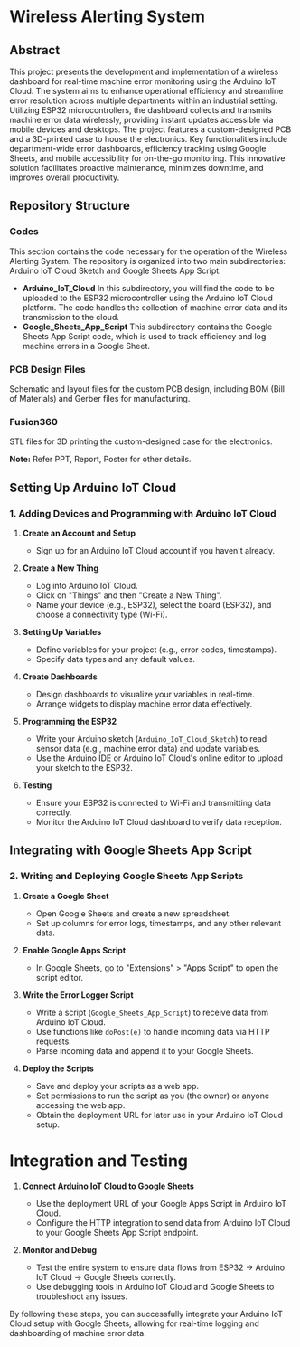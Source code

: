 # Wireless Alerting System
## Abstract
This project presents the development and implementation of a wireless dashboard for real-time machine error monitoring using the Arduino IoT Cloud. The system aims to enhance operational efficiency and streamline error resolution across multiple departments within an industrial setting. Utilizing ESP32 microcontrollers, the dashboard collects and transmits machine error data wirelessly, providing instant updates accessible via mobile devices and desktops. The project features a custom-designed PCB and a 3D-printed case to house the electronics. Key functionalities include department-wide error dashboards, efficiency tracking using Google Sheets, and mobile accessibility for on-the-go monitoring. This innovative solution facilitates proactive maintenance, minimizes downtime, and improves overall productivity.

## Repository Structure
### Codes
This section contains the code necessary for the operation of the Wireless Alerting System. The repository is organized into two main subdirectories: Arduino IoT Cloud Sketch and Google Sheets App Script.

- **Arduino_IoT_Cloud**
In this subdirectory, you will find the code to be uploaded to the ESP32 microcontroller using the Arduino IoT Cloud platform. The code handles the collection of machine error data and its transmission to the cloud.
- **Google_Sheets_App_Script**
This subdirectory contains the Google Sheets App Script code, which is used to track efficiency and log machine errors in a Google Sheet.

### PCB Design Files
Schematic and layout files for the custom PCB design, including BOM (Bill of Materials) and Gerber files for manufacturing.
  
### Fusion360
STL files for 3D printing the custom-designed case for the electronics.

**Note:** Refer PPT, Report, Poster for other details. 

## Setting Up Arduino IoT Cloud

### 1. Adding Devices and Programming with Arduino IoT Cloud

1. **Create an Account and Setup**
   - Sign up for an Arduino IoT Cloud account if you haven't already.

2. **Create a New Thing**
   - Log into Arduino IoT Cloud.
   - Click on "Things" and then "Create a New Thing".
   - Name your device (e.g., ESP32), select the board (ESP32), and choose a connectivity type (Wi-Fi).

3. **Setting Up Variables**
   - Define variables for your project (e.g., error codes, timestamps).
   - Specify data types and any default values.

4. **Create Dashboards**
   - Design dashboards to visualize your variables in real-time.
   - Arrange widgets to display machine error data effectively.

5. **Programming the ESP32**
   - Write your Arduino sketch (`Arduino_IoT_Cloud_Sketch`) to read sensor data (e.g., machine error data) and update variables.
   - Use the Arduino IDE or Arduino IoT Cloud's online editor to upload your sketch to the ESP32.

6. **Testing**
   - Ensure your ESP32 is connected to Wi-Fi and transmitting data correctly.
   - Monitor the Arduino IoT Cloud dashboard to verify data reception.

## Integrating with Google Sheets App Script

### 2. Writing and Deploying Google Sheets App Scripts

1. **Create a Google Sheet**
   - Open Google Sheets and create a new spreadsheet.
   - Set up columns for error logs, timestamps, and any other relevant data.

2. **Enable Google Apps Script**
   - In Google Sheets, go to "Extensions" > "Apps Script" to open the script editor.

3. **Write the Error Logger Script**
   - Write a script (`Google_Sheets_App_Script`) to receive data from Arduino IoT Cloud.
   - Use functions like `doPost(e)` to handle incoming data via HTTP requests.
   - Parse incoming data and append it to your Google Sheets.
   
4. **Deploy the Scripts**
   - Save and deploy your scripts as a web app.
   - Set permissions to run the script as you (the owner) or anyone accessing the web app.
   - Obtain the deployment URL for later use in your Arduino IoT Cloud setup.

# Integration and Testing

1. **Connect Arduino IoT Cloud to Google Sheets**
   - Use the deployment URL of your Google Apps Script in Arduino IoT Cloud.
   - Configure the HTTP integration to send data from Arduino IoT Cloud to your Google Sheets App Script endpoint.

2. **Monitor and Debug**
   - Test the entire system to ensure data flows from ESP32 → Arduino IoT Cloud → Google Sheets correctly.
   - Use debugging tools in Arduino IoT Cloud and Google Sheets to troubleshoot any issues.

By following these steps, you can successfully integrate your Arduino IoT Cloud setup with Google Sheets, allowing for real-time logging and dashboarding of machine error data.
